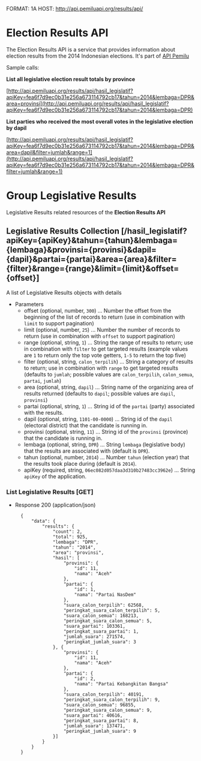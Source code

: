 FORMAT: 1A
HOST: http://api.pemiluapi.org/results/api/

# Election Results API
The Election Results API is a service that provides information about election results from the 2014 Indonesian elections. It's part of [API Pemilu](http://developer.pemiluapi.org/)

Sample calls:

**List all legislative election result totals by province**

[http://api.pemiluapi.org/results/api/hasil_legislatif?apiKey=fea6f7d9ec0b31e256a673114792cb17&tahun=2014&lembaga=DPR&area=provinsi](http://api.pemiluapi.org/results/api/hasil_legislatif?apiKey=fea6f7d9ec0b31e256a673114792cb17&tahun=2014&lembaga=DPR)

**List parties who received the most overall votes in the legislative election by dapil**

[http://api.pemiluapi.org/results/api/hasil_legislatif?apiKey=fea6f7d9ec0b31e256a673114792cb17&tahun=2014&lembaga=DPR&area=dapil&filter=jumlah&range=1](http://api.pemiluapi.org/results/api/hasil_legislatif?apiKey=fea6f7d9ec0b31e256a673114792cb17&tahun=2014&lembaga=DPR&filter=jumlah&range=1)

# Group Legislative Results
Legislative Results related resources of the **Election Results API**

## Legislative Results Collection [/hasil_legislatif?apiKey={apiKey}&tahun={tahun}&lembaga={lembaga}&provinsi={provinsi}&dapil={dapil}&partai={partai}&area={area}&filter={filter}&range={range}&limit={limit}&offset={offset}]
A list of Legislative Results objects with details

+ Parameters
    + offset (optional, number, `300`) ... Number the offset from the beginning of the list of records to return (use in combination with `limit` to support pagination)
    + limit (optional, number, `25`) ... Number the number of records to return (use in combination with `offset` to support pagination)
    + range (optional, string, `1`) ... String the range of results to return; use in combination with `filter` to get targeted results (example values are `1` to return only the top vote getters, `1-5` to return the top five)
    + filter (optional, string, `calon_terpilih`) ... String a category of results to return; use in combination with `range` to get targeted results (defaults to `jumlah`; possible values are `calon_terpilih`, `calon_semua`, `partai`, `jumlah`)
    + area (optional, string, `dapil`) ... String name of the organizing area of results returned (defaults to `dapil`; possible values are `dapil`, `provinsi`)
    + partai (optional, string, `1`) ... String id of the `partai` (party) associated with the results.
    + dapil (optional, string, `1101-00-0000`) ... String id of the `dapil` (electoral district) that the candidate is running in.
    + provinsi (optional, string, `11`) ... String id of the `provinsi` (province) that the candidate is running in.
    + lembaga (optional, string, `DPR`) ... String `lembaga` (legislative body) that the results are associated with (default is `DPR`).
    + tahun (optional, number, `2014`) ... Number `tahun` (election year) that the results took place during (default is `2014`).
    + apiKey (required, string, `06ec082d057daa3d310b27483cc3962e`) ... String `apiKey` of the application.

### List Legislative Results [GET]
+ Response 200 (application/json)

        {
            "data": {
                "results": {
                    "count": 2,
                    "total": 925,
                    "lembaga": "DPR",
                    "tahun": "2014",
                    "area": "provinsi",
                    "hasil": [
                        "provinsi": {
                            "id": 11,
                            "nama": "Aceh"
                        },
                        "partai": {
                            "id": 1,
                            "nama": "Partai NasDem"
                        },
                        "suara_calon_terpilih": 62568,
                        "peringkat_suara_calon_terpilih": 5,
                        "suara_calon_semua": 168213,
                        "peringkat_suara_calon_semua": 5,
                        "suara_partai": 103361,
                        "peringkat_suara_partai": 1,
                        "jumlah_suara": 271574,
                        "peringkat_jumlah_suara": 3
                    }, {
                        "provinsi": {
                            "id": 11,
                            "nama": "Aceh"
                        },
                        "partai": {
                            "id": 2,
                            "nama": "Partai Kebangkitan Bangsa"
                        },
                        "suara_calon_terpilih": 40191,
                        "peringkat_suara_calon_terpilih": 9,
                        "suara_calon_semua": 96855,
                        "peringkat_suara_calon_semua": 9,
                        "suara_partai": 40616,
                        "peringkat_suara_partai": 8,
                        "jumlah_suara": 137471,
                        "peringkat_jumlah_suara": 9
                    }]
                }
            }
        }

